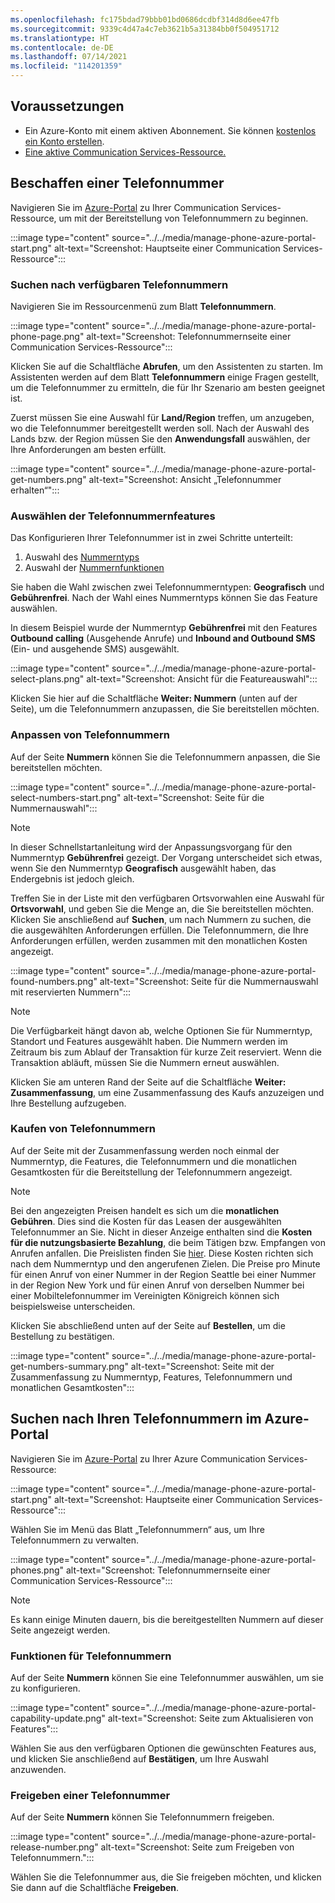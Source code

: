 ```yaml
---
ms.openlocfilehash: fc175bdad79bbb01bd0686dcdbf314d8d6ee47fb
ms.sourcegitcommit: 9339c4d47a4c7eb3621b5a31384bb0f504951712
ms.translationtype: HT
ms.contentlocale: de-DE
ms.lasthandoff: 07/14/2021
ms.locfileid: "114201359"
---
```


## <a name="prerequisites"></a>Voraussetzungen

- Ein Azure-Konto mit einem aktiven Abonnement. Sie können [kostenlos ein Konto erstellen](https://azure.microsoft.com/free/?WT.mc_id=A261C142F).
- [Eine aktive Communication Services-Ressource.](../../create-communication-resource.md)

## <a name="get-a-phone-number"></a>Beschaffen einer Telefonnummer

Navigieren Sie im [Azure-Portal](https://portal.azure.com) zu Ihrer Communication Services-Ressource, um mit der Bereitstellung von Telefonnummern zu beginnen.

:::image type="content" source="../../media/manage-phone-azure-portal-start.png" alt-text="Screenshot: Hauptseite einer Communication Services-Ressource":::

### <a name="search-for-available-phone-numbers"></a>Suchen nach verfügbaren Telefonnummern

Navigieren Sie im Ressourcenmenü zum Blatt **Telefonnummern**.

:::image type="content" source="../../media/manage-phone-azure-portal-phone-page.png" alt-text="Screenshot: Telefonnummernseite einer Communication Services-Ressource":::

Klicken Sie auf die Schaltfläche **Abrufen**, um den Assistenten zu starten. Im Assistenten werden auf dem Blatt **Telefonnummern** einige Fragen gestellt, um die Telefonnummer zu ermitteln, die für Ihr Szenario am besten geeignet ist. 

Zuerst müssen Sie eine Auswahl für **Land/Region** treffen, um anzugeben, wo die Telefonnummer bereitgestellt werden soll. Nach der Auswahl des Lands bzw. der Region müssen Sie den **Anwendungsfall** auswählen, der Ihre Anforderungen am besten erfüllt. 

:::image type="content" source="../../media/manage-phone-azure-portal-get-numbers.png" alt-text="Screenshot: Ansicht „Telefonnummer erhalten“":::

### <a name="select-your-phone-number-features"></a>Auswählen der Telefonnummernfeatures

Das Konfigurieren Ihrer Telefonnummer ist in zwei Schritte unterteilt: 

1. Auswahl des [Nummerntyps](../../../concepts/telephony-sms/plan-solution.md#phone-number-types-in-azure-communication-services)
2. Auswahl der [Nummernfunktionen](../../../concepts/telephony-sms/plan-solution.md#phone-number-capabilities-in-azure-communication-services)

Sie haben die Wahl zwischen zwei Telefonnummerntypen: **Geografisch** und **Gebührenfrei**. Nach der Wahl eines Nummerntyps können Sie das Feature auswählen.

In diesem Beispiel wurde der Nummerntyp **Gebührenfrei** mit den Features **Outbound calling** (Ausgehende Anrufe) und **Inbound and Outbound SMS** (Ein- und ausgehende SMS) ausgewählt.

:::image type="content" source="../../media/manage-phone-azure-portal-select-plans.png" alt-text="Screenshot: Ansicht für die Featureauswahl":::

Klicken Sie hier auf die Schaltfläche **Weiter: Nummern** (unten auf der Seite), um die Telefonnummern anzupassen, die Sie bereitstellen möchten.

### <a name="customizing-phone-numbers"></a>Anpassen von Telefonnummern

Auf der Seite **Nummern** können Sie die Telefonnummern anpassen, die Sie bereitstellen möchten.

:::image type="content" source="../../media/manage-phone-azure-portal-select-numbers-start.png" alt-text="Screenshot: Seite für die Nummernauswahl":::

> [!NOTE]
> In dieser Schnellstartanleitung wird der Anpassungsvorgang für den Nummerntyp **Gebührenfrei** gezeigt. Der Vorgang unterscheidet sich etwas, wenn Sie den Nummerntyp **Geografisch** ausgewählt haben, das Endergebnis ist jedoch gleich.

Treffen Sie in der Liste mit den verfügbaren Ortsvorwahlen eine Auswahl für **Ortsvorwahl**, und geben Sie die Menge an, die Sie bereitstellen möchten. Klicken Sie anschließend auf **Suchen**, um nach Nummern zu suchen, die die ausgewählten Anforderungen erfüllen. Die Telefonnummern, die Ihre Anforderungen erfüllen, werden zusammen mit den monatlichen Kosten angezeigt.

:::image type="content" source="../../media/manage-phone-azure-portal-found-numbers.png" alt-text="Screenshot: Seite für die Nummernauswahl mit reservierten Nummern":::

> [!NOTE]
> Die Verfügbarkeit hängt davon ab, welche Optionen Sie für Nummerntyp, Standort und Features ausgewählt haben.
> Die Nummern werden im Zeitraum bis zum Ablauf der Transaktion für kurze Zeit reserviert. Wenn die Transaktion abläuft, müssen Sie die Nummern erneut auswählen.

Klicken Sie am unteren Rand der Seite auf die Schaltfläche **Weiter: Zusammenfassung**, um eine Zusammenfassung des Kaufs anzuzeigen und Ihre Bestellung aufzugeben.

### <a name="purchase-phone-numbers"></a>Kaufen von Telefonnummern

Auf der Seite mit der Zusammenfassung werden noch einmal der Nummerntyp, die Features, die Telefonnummern und die monatlichen Gesamtkosten für die Bereitstellung der Telefonnummern angezeigt.

> [!NOTE]
> Bei den angezeigten Preisen handelt es sich um die **monatlichen Gebühren**. Dies sind die Kosten für das Leasen der ausgewählten Telefonnummer an Sie. Nicht in dieser Anzeige enthalten sind die **Kosten für die nutzungsbasierte Bezahlung**, die beim Tätigen bzw. Empfangen von Anrufen anfallen. Die Preislisten finden Sie [hier](../../../concepts/pricing.md). Diese Kosten richten sich nach dem Nummerntyp und den angerufenen Zielen. Die Preise pro Minute für einen Anruf von einer Nummer in der Region Seattle bei einer Nummer in der Region New York und für einen Anruf von derselben Nummer bei einer Mobiltelefonnummer im Vereinigten Königreich können sich beispielsweise unterscheiden.

Klicken Sie abschließend unten auf der Seite auf **Bestellen**, um die Bestellung zu bestätigen.

:::image type="content" source="../../media/manage-phone-azure-portal-get-numbers-summary.png" alt-text="Screenshot: Seite mit der Zusammenfassung zu Nummerntyp, Features, Telefonnummern und monatlichen Gesamtkosten":::

## <a name="find-your-phone-numbers-on-the-azure-portal"></a>Suchen nach Ihren Telefonnummern im Azure-Portal

Navigieren Sie im [Azure-Portal](https://portal.azure.com) zu Ihrer Azure Communication Services-Ressource:

:::image type="content" source="../../media/manage-phone-azure-portal-start.png" alt-text="Screenshot: Hauptseite einer Communication Services-Ressource":::

Wählen Sie im Menü das Blatt „Telefonnummern“ aus, um Ihre Telefonnummern zu verwalten.

:::image type="content" source="../../media/manage-phone-azure-portal-phones.png" alt-text="Screenshot: Telefonnummernseite einer Communication Services-Ressource":::

> [!NOTE]
> Es kann einige Minuten dauern, bis die bereitgestellten Nummern auf dieser Seite angezeigt werden.


### <a name="update-phone-number-capabilities"></a>Funktionen für Telefonnummern

Auf der Seite **Nummern** können Sie eine Telefonnummer auswählen, um sie zu konfigurieren.

:::image type="content" source="../../media/manage-phone-azure-portal-capability-update.png" alt-text="Screenshot: Seite zum Aktualisieren von Features":::

Wählen Sie aus den verfügbaren Optionen die gewünschten Features aus, und klicken Sie anschließend auf **Bestätigen**, um Ihre Auswahl anzuwenden.

### <a name="release-phone-number"></a>Freigeben einer Telefonnummer

Auf der Seite **Nummern** können Sie Telefonnummern freigeben.

:::image type="content" source="../../media/manage-phone-azure-portal-release-number.png" alt-text="Screenshot: Seite zum Freigeben von Telefonnummern.":::

Wählen Sie die Telefonnummer aus, die Sie freigeben möchten, und klicken Sie dann auf die Schaltfläche **Freigeben**.